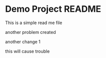 # Demo Project README

This is a simple read me file

another problem created

another change 1

this will cause trouble